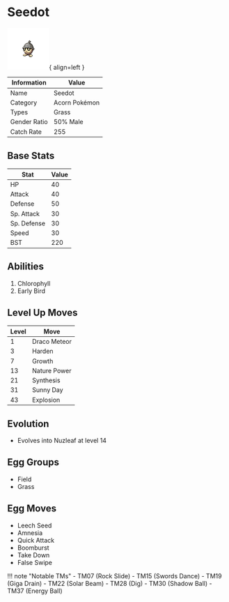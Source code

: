 # Seedot

![Seedot](../images/pokemon/273.png){ align=left }

| Information | Value |
|------------|--------|
| Name | Seedot |
| Category | Acorn Pokémon |
| Types | Grass |
| Gender Ratio | 50% Male |
| Catch Rate | 255 |

## Base Stats

| Stat | Value |
|------|-------|
| HP | 40 |
| Attack | 40 |
| Defense | 50 |
| Sp. Attack | 30 |
| Sp. Defense | 30 |
| Speed | 30 |
| BST | 220 |

## Abilities
1. Chlorophyll
2. Early Bird

## Level Up Moves
| Level | Move |
|-------|------|
| 1 | Draco Meteor |
| 3 | Harden |
| 7 | Growth |
| 13 | Nature Power |
| 21 | Synthesis |
| 31 | Sunny Day |
| 43 | Explosion |

## Evolution
- Evolves into Nuzleaf at level 14

## Egg Groups
- Field
- Grass

## Egg Moves
- Leech Seed
- Amnesia
- Quick Attack
- Boomburst
- Take Down
- False Swipe

!!! note "Notable TMs"
    - TM07 (Rock Slide)
    - TM15 (Swords Dance)
    - TM19 (Giga Drain)
    - TM22 (Solar Beam)
    - TM28 (Dig)
    - TM30 (Shadow Ball)
    - TM37 (Energy Ball)
